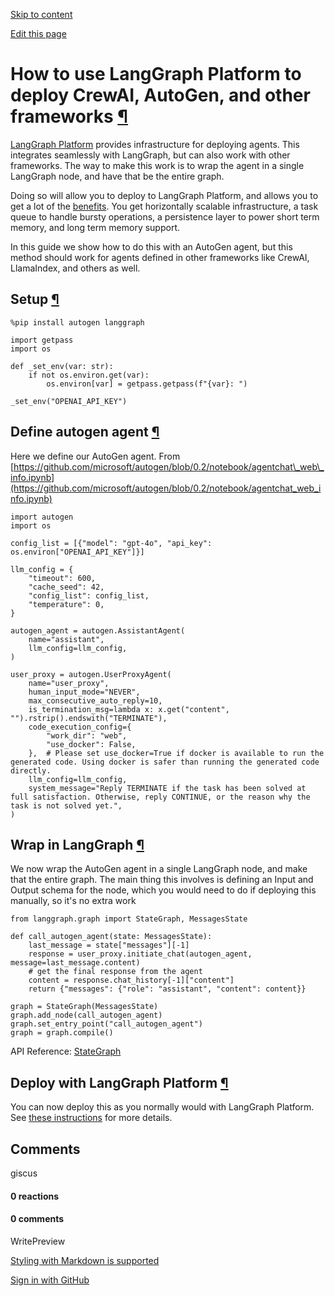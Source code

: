 [Skip to content](https://langchain-ai.github.io/langgraph/how-tos/autogen-langgraph-platform/#how-to-use-langgraph-platform-to-deploy-crewai-autogen-and-other-frameworks)

[Edit this page](https://github.com/langchain-ai/langgraph/edit/main/docs/docs/how-tos/autogen-langgraph-platform.ipynb "Edit this page")

# How to use LangGraph Platform to deploy CrewAI, AutoGen, and other frameworks [¶](https://langchain-ai.github.io/langgraph/how-tos/autogen-langgraph-platform/\#how-to-use-langgraph-platform-to-deploy-crewai-autogen-and-other-frameworks "Permanent link")

[LangGraph Platform](https://langchain-ai.github.io/langgraph/concepts/langgraph_platform/) provides infrastructure for deploying agents. This integrates seamlessly with LangGraph, but can also work with other frameworks. The way to make this work is to wrap the agent in a single LangGraph node, and have that be the entire graph.

Doing so will allow you to deploy to LangGraph Platform, and allows you to get a lot of the [benefits](https://langchain-ai.github.io/langgraph/concepts/langgraph_platform/). You get horizontally scalable infrastructure, a task queue to handle bursty operations, a persistence layer to power short term memory, and long term memory support.

In this guide we show how to do this with an AutoGen agent, but this method should work for agents defined in other frameworks like CrewAI, LlamaIndex, and others as well.

## Setup [¶](https://langchain-ai.github.io/langgraph/how-tos/autogen-langgraph-platform/\#setup "Permanent link")

```md-code__content
%pip install autogen langgraph

```

```md-code__content
import getpass
import os

def _set_env(var: str):
    if not os.environ.get(var):
        os.environ[var] = getpass.getpass(f"{var}: ")

_set_env("OPENAI_API_KEY")

```

## Define autogen agent [¶](https://langchain-ai.github.io/langgraph/how-tos/autogen-langgraph-platform/\#define-autogen-agent "Permanent link")

Here we define our AutoGen agent. From [https://github.com/microsoft/autogen/blob/0.2/notebook/agentchat\_web\_info.ipynb](https://github.com/microsoft/autogen/blob/0.2/notebook/agentchat_web_info.ipynb)

```md-code__content
import autogen
import os

config_list = [{"model": "gpt-4o", "api_key": os.environ["OPENAI_API_KEY"]}]

llm_config = {
    "timeout": 600,
    "cache_seed": 42,
    "config_list": config_list,
    "temperature": 0,
}

autogen_agent = autogen.AssistantAgent(
    name="assistant",
    llm_config=llm_config,
)

user_proxy = autogen.UserProxyAgent(
    name="user_proxy",
    human_input_mode="NEVER",
    max_consecutive_auto_reply=10,
    is_termination_msg=lambda x: x.get("content", "").rstrip().endswith("TERMINATE"),
    code_execution_config={
        "work_dir": "web",
        "use_docker": False,
    },  # Please set use_docker=True if docker is available to run the generated code. Using docker is safer than running the generated code directly.
    llm_config=llm_config,
    system_message="Reply TERMINATE if the task has been solved at full satisfaction. Otherwise, reply CONTINUE, or the reason why the task is not solved yet.",
)

```

## Wrap in LangGraph [¶](https://langchain-ai.github.io/langgraph/how-tos/autogen-langgraph-platform/\#wrap-in-langgraph "Permanent link")

We now wrap the AutoGen agent in a single LangGraph node, and make that the entire graph.
The main thing this involves is defining an Input and Output schema for the node, which you would need to do if deploying this manually, so it's no extra work

```md-code__content
from langgraph.graph import StateGraph, MessagesState

def call_autogen_agent(state: MessagesState):
    last_message = state["messages"][-1]
    response = user_proxy.initiate_chat(autogen_agent, message=last_message.content)
    # get the final response from the agent
    content = response.chat_history[-1]["content"]
    return {"messages": {"role": "assistant", "content": content}}

graph = StateGraph(MessagesState)
graph.add_node(call_autogen_agent)
graph.set_entry_point("call_autogen_agent")
graph = graph.compile()

```

API Reference: [StateGraph](https://langchain-ai.github.io/langgraph/reference/graphs/#langgraph.graph.state.StateGraph)

## Deploy with LangGraph Platform [¶](https://langchain-ai.github.io/langgraph/how-tos/autogen-langgraph-platform/\#deploy-with-langgraph-platform "Permanent link")

You can now deploy this as you normally would with LangGraph Platform. See [these instructions](https://langchain-ai.github.io/langgraph/concepts/deployment_options/) for more details.

## Comments

giscus

#### 0 reactions

#### 0 comments

WritePreview

[Styling with Markdown is supported](https://guides.github.com/features/mastering-markdown/ "Styling with Markdown is supported")

[Sign in with GitHub](https://giscus.app/api/oauth/authorize?redirect_uri=https%3A%2F%2Flangchain-ai.github.io%2Flanggraph%2Fhow-tos%2Fautogen-langgraph-platform%2F)